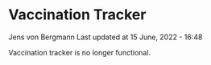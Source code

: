 Vaccination Tracker
================
Jens von Bergmann
Last updated at 15 June, 2022 - 16:48

Vaccination tracker is no longer functional.
